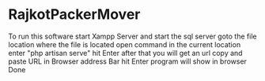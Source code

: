 # RajkotPackerMover
To run this software 
start Xampp Server and start the sql server 
goto the file location where the file is located 
open command in the current location 
enter "php artisan serve" hit Enter 
after that you will get an url 
copy and paste URL in Browser address Bar hit Enter
program will show in browser 
Done
